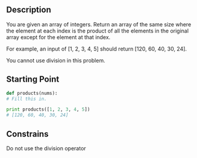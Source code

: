 ## Description

You are given an array of integers. Return an array of the same size where the element at each index is the product of all the elements in the original array except for the element at that index.

For example, an input of [1, 2, 3, 4, 5] should return [120, 60, 40, 30, 24].

You cannot use division in this problem.

## Starting Point

``` python
def products(nums):
# Fill this in.

print products([1, 2, 3, 4, 5])
# [120, 60, 40, 30, 24]
```

## Constrains

Do not use the division operator
